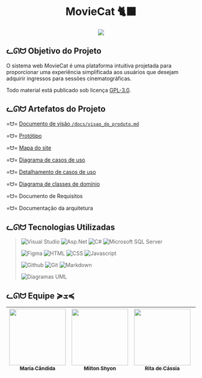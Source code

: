 <div align="center">
  <h1>MovieCat 🐈‍⬛</h1>
</div>

<div align="center">
  <img src="https://github.com/PI-InfoWeb-CNAT/2023-MovieCat/assets/79120586/b15a11c1-d1d8-4207-a7c1-a18186d4449a">
</div>

<h2>ᓚᘏᗢ Objetivo do Projeto</h2>
O sistema web MovieCat é uma plataforma intuitiva projetada para proporcionar uma experiência simplificada aos usuários que desejam adquirir ingressos para sessões cinematográficas. 


Todo material está publicado sob licença [GPL-3.0](https://github.com/PI-InfoWeb-CNAT/2023-MovieCat/blob/305cf6604d25c7cbc8e5bc1396d0d3fcf5f2dea1/LICENSE).

<h2>ᓚᘏᗢ Artefatos do Projeto</h2>

=ᗢ=  [Documento de visão `/docs/visao_do_produto.md`](./docs/visao_do_produto.md)

=ᗢ=  [Protótipo](https://www.figma.com/file/Tf9R49Kc4vXWyyZdIGJ6oS/MovieCat?type=design&node-id=0-1&mode=design&t=ToD6eBCOOcf32XOw-0)

=ᗢ=  [Mapa do site](https://www.figma.com/file/Tf9R49Kc4vXWyyZdIGJ6oS/MovieCat?type=design&node-id=0-1&mode=design&t=ToD6eBCOOcf32XOw-0)

=ᗢ=  [Diagrama de casos de uso](docs/Casos_de_Uso)

=ᗢ=  [Detalhamento de casos de uso](./docs/Casos_de_Uso)

=ᗢ=  [Diagrama de classes de domínio](./docs/Diagramas/DiagramaDeClasses.jpeg)

=ᗢ=  Documento de Requisitos

=ᗢ=  Documentação da arquitetura

<h2>ᓚᘏᗢ Tecnologias Utilizadas</h2>

> ![Visual Studio](https://img.shields.io/badge/Visual%20Studio-black?logo=visualstudio&logoColor=D91010&style=for-the-badge)
> ![Asp.Net](https://img.shields.io/badge/Asp.Net-black?logo=dotnet&logoColor=D91010&style=for-the-badge)
> ![C#](https://img.shields.io/badge/C%23-black?logo=csharp&logoColor=D91010&style=for-the-badge)
> ![Microsoft SQL Server](https://img.shields.io/badge/Microsoft%20SQL%20Server-black?logo=microsoftsqlserver&logoColor=D91010&style=for-the-badge)
>
> ![Figma](https://img.shields.io/badge/FIGMA-black?logo=figma&logoColor=D91010&style=for-the-badge)
> ![HTML](https://img.shields.io/badge/Html-black?logo=html5&logoColor=D91010&style=for-the-badge)
> ![CSS](https://img.shields.io/badge/CSS-black?logo=css3&logoColor=D91010&style=for-the-badge)
> ![Javascript](https://img.shields.io/badge/JavasCript-black?logo=javascript&logoColor=D91010&style=for-the-badge)
>
> ![Github](https://img.shields.io/badge/github-black?logo=github&logoColor=D91010&style=for-the-badge)
> ![Git](https://img.shields.io/badge/git-black?logo=git&logoColor=D91010&style=for-the-badge)
> ![Markdown](https://img.shields.io/badge/Markdown-black?logo=markdown&logoColor=D91010&style=for-the-badge)
>
> ![Diagramas UML](https://img.shields.io/badge/Diagramas%20UML-black?logo=uml&logoColor=D91010&style=for-the-badge)

<h2>ᓚᘏᗢ Equipe ≽ܫ≼</h2>
  
| [<img align="center" src="https://github.com/PI-InfoWeb-CNAT/2023-MovieCat/assets/79120586/b1fb641a-f623-4a77-af5e-79acdaa8cc91" width=150><br><sub>Maria Cândida</sub>](https://github.com/mmariacandida) |  [<img src="https://github.com/PI-InfoWeb-CNAT/2023-MovieCat/assets/79120586/a0aa352d-3e22-4e2c-bab0-41e6372c0f9e" width=150><br><sub>Milton Shyon</sub>](https://github.com/Shyon246) |  [<img src="https://github.com/PI-InfoWeb-CNAT/2023-MovieCat/assets/79120586/4cd48e33-0b39-4fd9-b9d6-720315141d9a" width=150><br><sub>Rita de Cássia</sub>](https://github.com/Ritinhha) | [<img src="https://avatars.githubusercontent.com/u/19308031?v=4" width=150><br><sub>Gilbert Azevedo</sub>](https://github.com/Gilbert-Silva) </div>|
| :---: | :---: | :---: | :---: |
